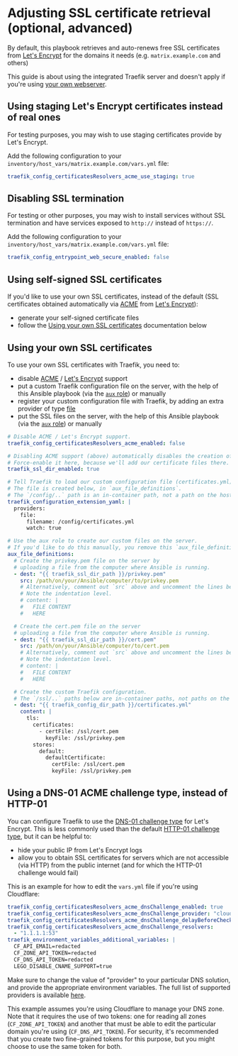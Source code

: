 # Adjusting SSL certificate retrieval (optional, advanced)

By default, this playbook retrieves and auto-renews free SSL certificates from [Let's Encrypt](https://letsencrypt.org/) for the domains it needs (e.g. `matrix.example.com` and others)

This guide is about using the integrated Traefik server and doesn't apply if you're using [your own webserver](configuring-playbook-own-webserver.md).


## Using staging Let's Encrypt certificates instead of real ones

For testing purposes, you may wish to use staging certificates provide by Let's Encrypt.

Add the following configuration to your `inventory/host_vars/matrix.example.com/vars.yml` file:

```yaml
traefik_config_certificatesResolvers_acme_use_staging: true
```


## Disabling SSL termination

For testing or other purposes, you may wish to install services without SSL termination and have services exposed to `http://` instead of `https://`.

Add the following configuration to your `inventory/host_vars/matrix.example.com/vars.yml` file:

```yaml
traefik_config_entrypoint_web_secure_enabled: false
```


## Using self-signed SSL certificates

If you'd like to use your own SSL certificates, instead of the default (SSL certificates obtained automatically via [ACME](https://en.wikipedia.org/wiki/Automatic_Certificate_Management_Environment) from [Let's Encrypt](https://letsencrypt.org/)):

- generate your self-signed certificate files
- follow the [Using your own SSL certificates](#using-your-own-ssl-certificates) documentation below


## Using your own SSL certificates

To use your own SSL certificates with Traefik, you need to:

- disable [ACME](https://en.wikipedia.org/wiki/Automatic_Certificate_Management_Environment) / [Let's Encrypt](https://letsencrypt.org/) support
- put a custom Traefik configuration file on the server, with the help of this Ansible playbook (via the [`aux` role](https://github.com/mother-of-all-self-hosting/ansible-role-aux)) or manually
- register your custom configuration file with Traefik, by adding an extra provider of type [file](https://doc.traefik.io/traefik/providers/file/)
- put the SSL files on the server, with the help of this Ansible playbook (via the [`aux` role](https://github.com/mother-of-all-self-hosting/ansible-role-aux)) or manually

```yaml
# Disable ACME / Let's Encrypt support.
traefik_config_certificatesResolvers_acme_enabled: false

# Disabling ACME support (above) automatically disables the creation of the SSL directory.
# Force-enable it here, because we'll add our certificate files there.
traefik_ssl_dir_enabled: true

# Tell Traefik to load our custom configuration file (certificates.yml).
# The file is created below, in `aux_file_definitions`.
# The `/config/..` path is an in-container path, not a path on the host (like `/matrix/traefik/config`). Do not change it!
traefik_configuration_extension_yaml: |
  providers:
    file:
      filename: /config/certificates.yml
      watch: true

# Use the aux role to create our custom files on the server.
# If you'd like to do this manually, you remove this `aux_file_definitions` variable.
aux_file_definitions:
  # Create the privkey.pem file on the server by
  # uploading a file from the computer where Ansible is running.
  - dest: "{{ traefik_ssl_dir_path }}/privkey.pem"
    src: /path/on/your/Ansible/computer/to/privkey.pem
    # Alternatively, comment out `src` above and uncomment the lines below to provide the certificate content inline.
    # Note the indentation level.
    # content: |
    #   FILE CONTENT
    #   HERE

  # Create the cert.pem file on the server
  # uploading a file from the computer where Ansible is running.
  - dest: "{{ traefik_ssl_dir_path }}/cert.pem"
    src: /path/on/your/Ansible/computer/to/cert.pem
    # Alternatively, comment out `src` above and uncomment the lines below to provide the certificate content inline.
    # Note the indentation level.
    # content: |
    #   FILE CONTENT
    #   HERE

  # Create the custom Traefik configuration.
  # The `/ssl/..` paths below are in-container paths, not paths on the host (/`matrix/traefik/ssl/..`). Do not change them!
  - dest: "{{ traefik_config_dir_path }}/certificates.yml"
    content: |
      tls:
        certificates:
          - certFile: /ssl/cert.pem
            keyFile: /ssl/privkey.pem
        stores:
          default:
            defaultCertificate:
              certFile: /ssl/cert.pem
              keyFile: /ssl/privkey.pem
```

## Using a DNS-01 ACME challenge type, instead of HTTP-01

You can configure Traefik to use the [DNS-01 challenge type](https://letsencrypt.org/docs/challenge-types/#dns-01-challenge) for Let's Encrypt. This is less commonly used than the default [HTTP-01 challenge type](https://letsencrypt.org/docs/challenge-types/#http-01-challenge), but it can be helpful to:

- hide your public IP from Let's Encrypt logs
- allow you to obtain SSL certificates for servers which are not accessible (via HTTP) from the public internet (and for which the HTTP-01 challenge would fail)

This is an example for how to edit the `vars.yml` file if you're using Cloudflare:

```yaml
traefik_config_certificatesResolvers_acme_dnsChallenge_enabled: true
traefik_config_certificatesResolvers_acme_dnsChallenge_provider: "cloudflare"
traefik_config_certificatesResolvers_acme_dnsChallenge_delayBeforeCheck: 60
traefik_config_certificatesResolvers_acme_dnsChallenge_resolvers:
  - "1.1.1.1:53"
traefik_environment_variables_additional_variables: |
  CF_API_EMAIL=redacted
  CF_ZONE_API_TOKEN=redacted
  CF_DNS_API_TOKEN=redacted
  LEGO_DISABLE_CNAME_SUPPORT=true
```

Make sure to change the value of "provider" to your particular DNS solution, and provide the appropriate environment variables. The full list of supported providers is available [here](https://doc.traefik.io/traefik/https/acme/#providers).

This example assumes you're using Cloudflare to manage your DNS zone. Note that it requires the use of two tokens: one for reading all zones (`CF_ZONE_API_TOKEN`) and another that must be able to edit the particular domain you're using (`CF_DNS_API_TOKEN`). For security, it's recommended that you create two fine-grained tokens for this purpose, but you might choose to use the same token for both.
